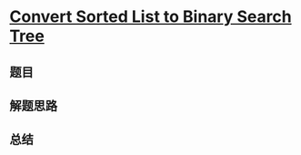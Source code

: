 # [Convert Sorted List to Binary Search Tree](https://leetcode.com/problems/convert-sorted-list-to-binary-search-tree/)
## 题目


## 解题思路


## 总结


